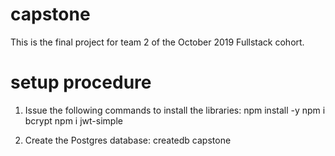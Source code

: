 # capstone
This is the final project for team 2 of the October 2019 Fullstack cohort.

# setup procedure
1. Issue the following commands to install the libraries:
    npm install -y
    npm i bcrypt
    npm i jwt-simple
    
 2. Create the Postgres database:
    createdb capstone
